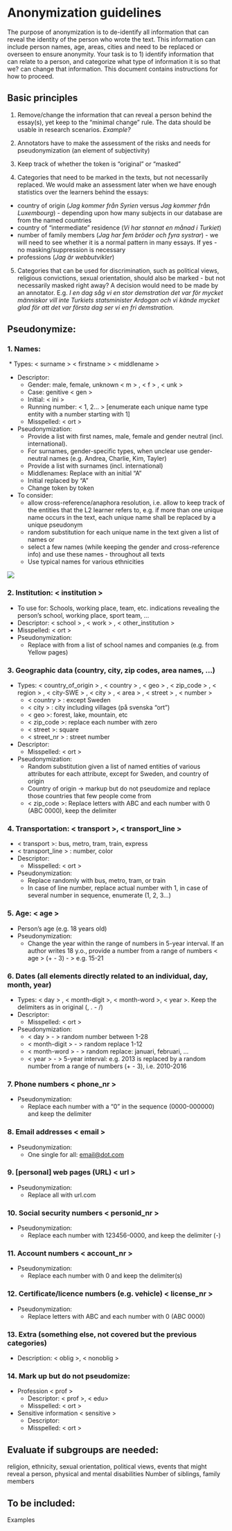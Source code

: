 # Anonymization guidelines

The purpose of anonymization is to de-identify all information that can reveal the identity of the person who wrote the text. This information can include person names, age, areas, cities and need to be replaced or overseen to ensure anonymity. Your task is to 1) identify information that can relate to a person, and categorize what type of information it is so that we? can change that information. This document contains instructions for how to proceed. 

## Basic principles

1. Remove/change the information that can reveal a person behind the essay(s), yet keep to the “minimal change” rule. The data should be usable in research scenarios.  _Example?_ 

2. Annotators have to make the assessment of the risks and needs for pseudonymization (an element of subjectivity)

3. Keep track of whether the token is “original” or “masked”

4. Categories that need to be marked in the texts, but not necessarily replaced. We would  make an assessment later when we have enough statistics over the learners behind the essays: 
  * country of origin (_Jag kommer från Syrien_ versus _Jag kommer från Luxembourg_) - depending upon how many subjects in our database are from the named countries
  * country of “intermediate” residence (_Vi har stannat en månad i Turkiet_)
  * number of family members (_Jag har fem bröder och fyra systrar_) - we will need to see whether it is a normal pattern in many essays. If yes - no masking/suppression is necessary
  * professions (_Jag är webbutvikler_) 

5. Categories that can be used for discrimination, such as political views, religious convictions, sexual orientation, should also be marked - but not necessarily masked right away? A decision would need to be made by an annotator. E.g. _I en dag såg vi en stor demstration det var för mycket människor vill inte Turkiets statsminister Ardogan och vi kände mycket glad för att det var första dag ser vi en fri demstration._

## Pseudonymize: 

### 1. Names: 
  * Types: < surname > < firstname > < middlename > 
  * Descriptor: 
      - Gender: male, female, unknown < m > , < f > , < unk >
      - Case: genitive < gen > 
      - Initial:  < ini > 
      - Running number: < 1, 2… >  [enumerate each unique name type entity with a number starting with 1]
      - Misspelled: < ort > 
  * Pseudonymization: 
      - Provide a list with first names, male, female and gender neutral (incl. international). 
      - For surnames, gender-specific types, when unclear use gender-neutral names (e.g. Andrea, Charlie, Kim, Tayler) 
      - Provide a list with surnames (incl. international)
      - Middlenames: Replace with an initial “A”
      - Initial replaced by “A”
      - Change token by token
  * To consider: 
      - allow cross-reference/anaphora resolution, i.e. allow to keep track of the entities that the L2 learner refers to, e.g. if more than one unique name occurs in the text, each unique name shall be replaced by a unique pseudonym 
      - random substitution for each unique name in the text given a list of names or
      - select a few names (while keeping the gender and cross-reference info) and use these names - throughout all texts
      - Use typical names for various ethnicities
      
![](https://ws.spraakbanken.gu.se/ws/swell/png?mode%3Aanon%20Alice~Alice%3A'firstname%3Afemale'%3A1%20and~and%20Bob~Bob%3A'firstname%3Amale'%3A2%20went~went%20to~to%20Paris~Paris%3Acity%20.%40s6~%40s6%20'Alice%5C's'~'Alice%5C's'%3A'firstname%3Afemale'%3A1%3Agen%20wallet~wallet%20was~was%20stolen~stolen%20.%40s11~%40s11%2F%2F'firstname%3Afemale'~Alice%201~Alice%20and~and%20'firstname%3Amale'~Bob%202~Bob%20went~went%20to~to%20city~Paris%20.~%40s6%20'firstname%3Afemale'~'Alice%5C's'%201~'Alice%5C's'%20gen~'Alice%5C's'%20wallet~wallet%20was~was%20stolen~stolen%20.~%40s11)

### 2. Institution: < institution > 
   * To use for: Schools, working place, team, etc. indications revealing the person’s school, working place, sport team, ...
  * Descriptor: < school > , < work > , < other_institution >
  * Misspelled: < ort >
  * Pseudonymization: 
      - Replace with from a list of school names and companies (e.g. from Yellow pages) 

### 3. Geographic data (country, city, zip codes, area names, …)
  * Types: < country_of_origin > , < country > , < geo > , < zip_code > , < region > , < city-SWE > , < city > , < area > , < street > , < number >
      - < country > : except Sweden
      - < city > : city including villages (på svenska “ort”)
      - < geo >: forest, lake, mountain, etc
      - < zip_code >: replace each number with zero
      - < street >: square
      - < street_nr > : street number
  * Descriptor: 
      - Misspelled: < ort >
  * Pseudonymization: 
      - Random substitution given a list of named entities of various attributes for each attribute, except for Sweden, and country of origin
      - Country of origin -> markup but do not pseudomize and replace those countries that few people come from
      - < zip_code >: Replace letters with ABC and each number with 0 (ABC 0000), keep the delimiter

### 4. Transportation: < transport >, < transport_line >
  * < transport >: bus, metro, tram, train, express
  * < transport_line > : number, color
  * Descriptor: 
      - Misspelled: < ort >
  * Pseudonymization: 
      - Replace randomly with bus, metro, tram, or train 
      - In case of line number, replace actual number with 1, in case of several number in sequence, enumerate (1, 2, 3…)

### 5. Age: < age >
  * Person’s age (e.g. 18 years old)
  * Pseudonymization: 
      - Change the year within the range of numbers in 5-year interval. If an author writes 18 y.o., provide a number from a range of numbers < age > (+ - 3) - > e.g. 15-21

### 6. Dates (all elements directly related to an individual, day, month, year) 
  * Types: < day > , < month-digit >, < month-word >, < year >. Keep the delimiters as in original (, . - /)
  * Descriptor: 
      - Misspelled: < ort >
  * Pseudonymization: 
      - < day > - > random number between 1-28
      - < month-digit > - > random replace 1-12
      - < month-word > - > random replace: januari, februari, ...
      - < year > - > 5-year interval: e.g. 2013 is replaced by a random number from a range of numbers (+ - 3), i.e. 2010-2016

### 7. Phone numbers < phone_nr >
  * Pseudonymization: 
      - Replace each number with a “0” in the sequence (0000-000000) and keep the delimiter
      
### 8. Email addresses < email >
  * Pseudonymization: 
      - One single for all: email@dot.com

### 9. [personal] web pages (URL) < url >
  * Pseudonymization: 
      - Replace all with url.com 

### 10. Social security numbers < personid_nr  >
  * Pseudonymization:  
      - Replace each number with 123456-0000, and keep the delimiter (-)

### 11. Account numbers < account_nr >
  * Pseudonymization: 
      - Replace each number with 0 and keep the delimiter(s)

### 12. Certificate/licence numbers (e.g. vehicle) < license_nr >
  * Pseudonymization: 
      - Replace letters with ABC and each number with 0 (ABC 0000)

### 13. Extra (something else, not covered but the previous categories)
  * Description: < oblig >, < nonoblig >

### 14. Mark up but do not pseudomize: 
  * Profession < prof >
      - Descriptor: < prof >, < edu> 
      - Misspelled: < ort >
  * Sensitive information < sensitive >
      - Descriptor: 
      - Misspelled: < ort >

## Evaluate if subgroups are needed: 
religion, ethnicity, sexual orientation, political views, events that might reveal a person, physical and mental disabilities
Number of siblings, family members

## To be included: 
Examples
